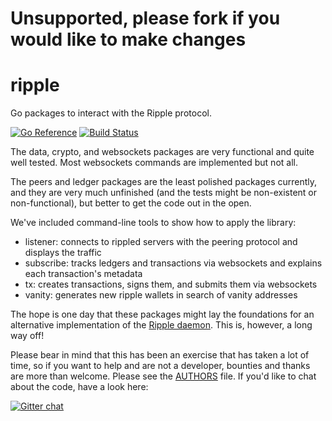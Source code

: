 # Unsupported, please fork if you would like to make changes

ripple
======

Go packages to interact with the Ripple protocol.

[![Go Reference](https://pkg.go.dev/badge/github.com/arthures11/ripple.svg)](https://pkg.go.dev/github.com/arthures11/ripple)
[![Build Status](https://github.com/arthures11/ripple/actions/workflows/go.yml/badge.svg)](https://github.com/arthures11/ripple/actions/workflows/go.yml)

The data, crypto, and websockets packages are very functional and quite well tested. Most websockets commands are implemented but not all.

The peers and ledger packages are the least polished packages currently, and they are very much unfinished (and the tests might be non-existent or non-functional), but better to get the code out in the open.

We've included command-line tools to show how to apply the library:

* listener: connects to rippled servers with the peering protocol and displays the traffic
* subscribe: tracks ledgers and transactions via websockets and explains each transaction's metadata
* tx: creates transactions, signs them, and submits them via websockets
* vanity: generates new ripple wallets in search of vanity addresses

The hope is one day that these packages might lay the foundations for an alternative implementation of the [Ripple daemon](https://github.com/ripple/rippled). This is, however, a long way off!

Please bear in mind that this has been an exercise that has taken a lot of time, so if you want to help and are not a developer, bounties and thanks are more than welcome. Please see the [AUTHORS](https://github.com/arthures11/ripple/blob/master/AUTHORS) file. If you'd like to chat about the code, have a look here:

[![Gitter chat](https://badges.gitter.im/arthures11/ripple.png)](https://gitter.im/arthures11/ripple)
